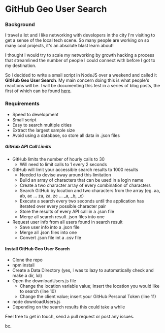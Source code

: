 # GitHub Geo User Search

### Background
I travel a lot and I like networking with developers in the city I'm visiting to get a sense of the local tech scene. So many people are working on so many cool projects, it's an absolute blast learn about!

I thought I would try to scale my networking by growth hacking a process that streamlined the number of people I could connect with before I got to my destination.

So I decided to write a small script in NodeJS over a weekend and called it **GitHub Geo User Search**. My main concern doing this is what people's reactions will be. I will be documenting this test in a series of blog posts, the first of which can be found [here](http://www.caruana.io/blog/post/github-user-location-search).

### Requirements

* Speed to development
* Small script
* Easy to search multiple cities
* Extract the largest sample size
* Avoid using a database, so store all data in .json files 

##### GitHub API Call Limits

* GitHub limits the number of hourly calls to 30
  * Will need to limit calls to 1 every 2 seconds
* GitHub will limit your accessible search results to 1000 results
  * Needed to devise away around this limitation
  * Build an array of characters that can be used in a login name
  * Create a two character array of every combination of characters 
  * Search GitHub by location and two characters from the array (eg. aa, ab, ac ... za, za, zc ... _a, _b, _c)
  * Execute a search every two seconds until the application has iterated over every possible character pair
  * Store the results of every API call in a .json file
  * Merge all search result .json files into one
* Request user info from all users found in search result  
  * Save user info into a .json file
  * Merge all .json files into one
  * Convert .json file int a .csv file
  
#### Install GitHub Geo User Search

* Clone the repo
* npm install
* Create a Data Directory (yes, I was to lazy to automatically check and make a dir, lol)
* Open the downloadUsers.js file 
  * Change the location variable value; insert the location you would like to search (line 10)
  * Change the client value; insert your GitHub Personal Token (line 11)
* node downloadUsers.js
* Depending on the search results this could take a while

Feel free to get in touch, send a pull request or post any issues.

bc.
